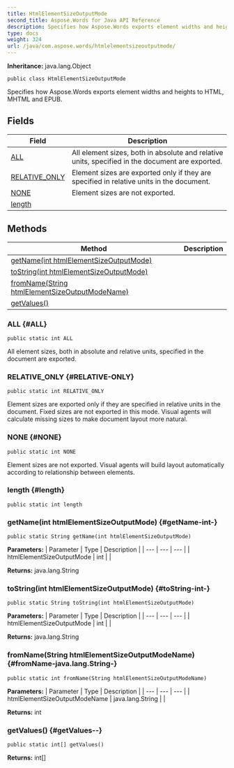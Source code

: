 ```yaml
---
title: HtmlElementSizeOutputMode
second_title: Aspose.Words for Java API Reference
description: Specifies how Aspose.Words exports element widths and heights to HTML MHTML and EPUB.
type: docs
weight: 324
url: /java/com.aspose.words/htmlelementsizeoutputmode/
---
```


**Inheritance:**
java.lang.Object
```
public class HtmlElementSizeOutputMode
```

Specifies how Aspose.Words exports element widths and heights to HTML, MHTML and EPUB.
## Fields

| Field | Description |
| --- | --- |
| [ALL](#ALL) | All element sizes, both in absolute and relative units, specified in the document are exported. |
| [RELATIVE_ONLY](#RELATIVE-ONLY) | Element sizes are exported only if they are specified in relative units in the document. |
| [NONE](#NONE) | Element sizes are not exported. |
| [length](#length) |  |
## Methods

| Method | Description |
| --- | --- |
| [getName(int htmlElementSizeOutputMode)](#getName-int-) |  |
| [toString(int htmlElementSizeOutputMode)](#toString-int-) |  |
| [fromName(String htmlElementSizeOutputModeName)](#fromName-java.lang.String-) |  |
| [getValues()](#getValues--) |  |
### ALL {#ALL}
```
public static int ALL
```


All element sizes, both in absolute and relative units, specified in the document are exported.

### RELATIVE_ONLY {#RELATIVE-ONLY}
```
public static int RELATIVE_ONLY
```


Element sizes are exported only if they are specified in relative units in the document. Fixed sizes are not exported in this mode. Visual agents will calculate missing sizes to make document layout more natural.

### NONE {#NONE}
```
public static int NONE
```


Element sizes are not exported. Visual agents will build layout automatically according to relationship between elements.

### length {#length}
```
public static int length
```


### getName(int htmlElementSizeOutputMode) {#getName-int-}
```
public static String getName(int htmlElementSizeOutputMode)
```




**Parameters:**
| Parameter | Type | Description |
| --- | --- | --- |
| htmlElementSizeOutputMode | int |  |

**Returns:**
java.lang.String
### toString(int htmlElementSizeOutputMode) {#toString-int-}
```
public static String toString(int htmlElementSizeOutputMode)
```




**Parameters:**
| Parameter | Type | Description |
| --- | --- | --- |
| htmlElementSizeOutputMode | int |  |

**Returns:**
java.lang.String
### fromName(String htmlElementSizeOutputModeName) {#fromName-java.lang.String-}
```
public static int fromName(String htmlElementSizeOutputModeName)
```




**Parameters:**
| Parameter | Type | Description |
| --- | --- | --- |
| htmlElementSizeOutputModeName | java.lang.String |  |

**Returns:**
int
### getValues() {#getValues--}
```
public static int[] getValues()
```




**Returns:**
int[]
